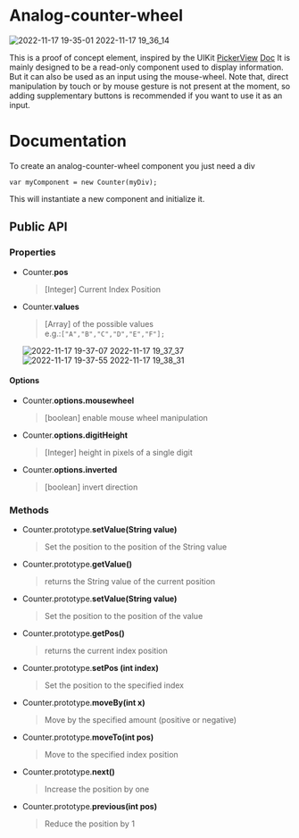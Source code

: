 # Analog-counter-wheel

![2022-11-17 19-35-01 2022-11-17 19_36_14](https://user-images.githubusercontent.com/3372598/202575252-35f53137-7ae3-4a83-9d51-2964a6f46da9.gif)

This is a proof of concept element, inspired by the UIKit [PickerView](https://web.archive.org/web/20141025132854/http://www.mlsite.net/blog/wp-content/uploads/2009/06/Picture_1.png) [Doc](https://developer.apple.com/documentation/uikit/uipickerview?language=objc)
It is mainly designed to be a read-only component used to display information.
But it can also be used as an input using the mouse-wheel.
Note that, direct manipulation by touch or by mouse gesture is not present at the moment, so adding supplementary buttons is recommended if you want to use it as an input.

# Documentation
To create an analog-counter-wheel component you just need a div 

`var myComponent = new Counter(myDiv);`

This will instantiate a new component and initialize it.

## Public API

### Properties

- Counter.**pos**
  > [Integer] Current Index Position

- Counter.**values**
  > [Array] of the possible values  
  >  e.g.:`["A","B","C","D","E","F"];`

  ![2022-11-17 19-37-07 2022-11-17 19_37_37](https://user-images.githubusercontent.com/3372598/202575360-1f9b56bb-45dd-4353-a272-3c4554e11d7b.gif)
  ![2022-11-17 19-37-55 2022-11-17 19_38_31](https://user-images.githubusercontent.com/3372598/202575375-73528969-d87b-49b4-a9fc-9c07e0c08a2f.gif)


#### Options

- Counter.**options.mousewheel**
  >[boolean] enable mouse wheel manipulation  

- Counter.**options.digitHeight** 
  >[Integer] height in pixels of a single digit  

- Counter.**options.inverted** 
  >[boolean] invert direction  

### Methods

- Counter.prototype.**setValue(String value)**
  > Set the position to the position of the String value

- Counter.prototype.**getValue()**
  > returns the String value of the current position

- Counter.prototype.**setValue(String value)**
  > Set the position to the position of the value

- Counter.prototype.**getPos()**
  > returns the current index position

- Counter.prototype.**setPos (int index)**
  > Set the position to the specified index

- Counter.prototype.**moveBy(int x)**
  > Move by the specified amount (positive or negative)

- Counter.prototype.**moveTo(int pos)**
  > Move to the specified index position

- Counter.prototype.**next()**
  > Increase the position by one

- Counter.prototype.**previous(int pos)**
  > Reduce the position by 1
